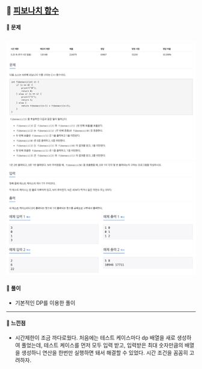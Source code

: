 ## 📖 [피보나치 함수](https://www.acmicpc.net/problem/1003)
#### 📍 문제
![img](./assets/1003_피보나치함수_1.png)
![img](./assets/1003_피보나치함수_2.png)
---
#### 📍 풀이
- 기본적인 DP를 이용한 풀이
---
#### 📍 느낀점
- 시간제한이 조금 까다로웠다. 처음에는 테스트 케이스마다 dp 배열을 새로 생성하여 풀었는데, 테스트 케이스를 먼저 모두 입력 받고, 입력받은 최대 숫자만큼의 배열을 생성하니 연산을 한번만 실행하면 돼서 해결할 수 있었다. 시간 조건을 꼼꼼히 고려하자.